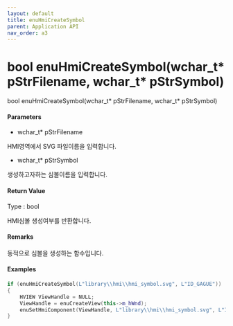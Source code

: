 ```yaml
---
layout: default
title: enuHmiCreateSymbol
parent: Application API
nav_order: a3
---
```

# bool enuHmiCreateSymbol\(wchar\_t\* pStrFilename, wchar\_t\* pStrSymbol\)

bool enuHmiCreateSymbol\(wchar\_t\* pStrFilename, wchar\_t\* pStrSymbol\)

#### Parameters

* wchar\_t\* pStrFilename

HMI영역에서 SVG 파일이름을 입력합니다.

* wchar\_t\* pStrSymbol

생성하고자하는 심볼이름을 입력합니다.

#### Return Value

Type : bool

HMI심볼 생성여부를 반환합니다.

#### Remarks

동적으로 심볼을 생성하는 함수입니다.

#### Examples

```cpp
if (enuHmiCreateSymbol(L"library\\hmi\\hmi_symbol.svg", L"ID_GAGUE"))
{
    HVIEW ViewHandle = NULL; 
    ViewHandle = enuCreateView(this->m_hWnd);
    enuSetHmiComponent(ViewHandle, L"library\\hmi\\hmi_symbol.svg", L"ID_GAGUE");
}
```



